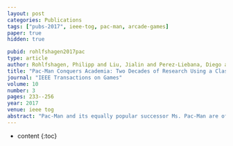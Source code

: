 ```yaml
---
layout: post
categories: Publications
tags: ["pubs-2017", ieee-tog, pac-man, arcade-games]
paper: true
hidden: true

pubid: rohlfshagen2017pac
type: article
author: Rohlfshagen, Philipp and Liu, Jialin and Perez-Liebana, Diego and Lucas, Simon M
title: "Pac-Man Conquers Academia: Two Decades of Research Using a Classic Arcade Game"
journal: "IEEE Transactions on Games"
volume: 10
number: 3
pages: 233--256
year: 2017
venue: ieee tog
abstract: "Pac-Man and its equally popular successor Ms. Pac-Man are often attributed to being the frontrunners of the golden age of arcade video games. Their impact goes well beyond the commercial world of video games and both games have been featured in numerous academic research projects over the last two decades. In fact, scientific interest is on the rise and many avenues of research have been pursued, including studies in robotics, biology, sociology, and psychology. The most active field of research is computational intelligence, not least because of popular academic gaming competitions that feature Ms. Pac-Man. This paper summarizes the peer-reviewed research that focuses on either game (or close variants thereof) with particular emphasis on the field of computational intelligence. The potential usefulness of games like Pac-Man for higher education is also discussed and the paper concludes with a discussion of prospects for future work." 
---
```


* content
{:toc}

